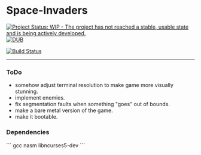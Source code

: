 # Space-Invaders

[![Project Status: WIP - The project has not reached a stable, usable state and is being actively developed.](http://www.repostatus.org/badges/0.1.0/wip.svg)](http://www.repostatus.org/#wip)
[![DUB](https://img.shields.io/dub/l/vibe-d.svg)]()

[![Build Status](https://travis-ci.org/Mourtz/Space-Invaders.svg?branch=master)](https://travis-ci.org/Mourtz/Space-Invaders)

---

<h3> ToDo </h3>

* somehow adjust terminal resolution to make game more visually stunning.
* implement enemies.
* fix segmentation faults when something "goes" out of bounds.
* make a bare metal version of the game.
* make it bootable.

<h3> Dependencies </h3>
```
gcc nasm libncurses5-dev
```
